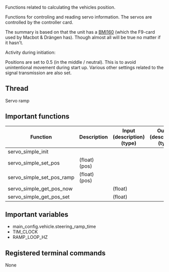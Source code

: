 Functions related to calculating the vehicles position.

Functions for controling and reading servo information. The servos are controlled by the controller card.

The summary is based on that the unit has a [BMI160](https://www.bosch-sensortec.com/products/motion-sensors/imus/bmi160/) (which the F9-card used by Macbot & Drängen has). Though almost all will be true no matter if it hasn't.

Activity during initiation:

Positions are set to 0.5 (in the middle / neutral). This is to avoid unintentional movement during start up. Various other settings related to the signal transmission are also set.

## Thread

Servo ramp

## Important functions

| Function | Description | Input (description) (type) | Output (description) (type) |
| --- | --- | --- | --- |
| servo_simple_init |  | | |
| servo_simple_set_pos | (float) (pos) | | |
| servo_simple_set_pos_ramp | (float) (pos) | | |
| servo_simple_get_pos_now |  | (float) | |
| servo_simple_get_pos_set |  | (float) | |


## Important variables

- main_config.vehicle.steering_ramp_time
- TIM_CLOCK
- RAMP_LOOP_HZ

## Registered terminal commands

None

